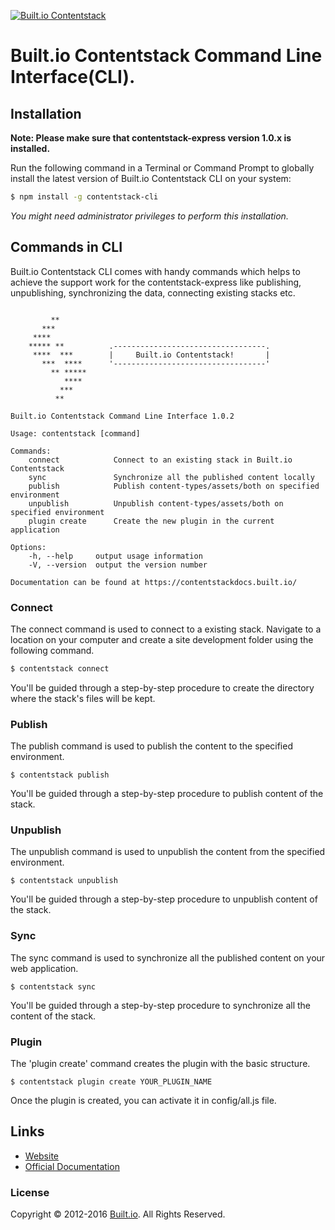 [![Built.io Contentstack](https://contentstackdocs.built.io/static/images/logo.png)](https://www.built.io/products/contentstack/overview)

# Built.io Contentstack Command Line Interface(CLI).

## Installation

**Note:  Please make sure that contentstack-express version 1.0.x is installed.**

Run the following command in a Terminal or Command Prompt to globally install the latest version of Built.io Contentstack CLI on your system:

```bash
$ npm install -g contentstack-cli
```
*You might need administrator privileges to perform this installation.*

## Commands in CLI

Built.io Contentstack CLI comes with handy commands which helps to achieve the support work for the contentstack-express like publishing, unpublishing, synchronizing the data, connecting existing stacks etc.

```

	     **
	   ***
	 ****
	***** **          .----------------------------------.
	 ****  ***        |     Built.io Contentstack!       |
	   ***  ****      '----------------------------------'
	     ** *****
	        ****
	       ***
	      **

Built.io Contentstack Command Line Interface 1.0.2

Usage: contentstack [command]

Commands:
    connect            Connect to an existing stack in Built.io Contentstack
    sync               Synchronize all the published content locally
    publish            Publish content-types/assets/both on specified environment
    unpublish          Unpublish content-types/assets/both on specified environment
    plugin create      Create the new plugin in the current application

Options:
    -h, --help     output usage information
    -V, --version  output the version number

Documentation can be found at https://contentstackdocs.built.io/
```
### Connect
The connect command is used to connect to a existing stack. Navigate to a location on your computer and create a site development folder using the following command.
```bash
$ contentstack connect
```
You'll be guided through a step-by-step procedure to create the directory where the stack's files will be kept.

### Publish

The publish command is used to publish the content to the specified environment.

```
$ contentstack publish
```
You'll be guided through a step-by-step procedure to publish content of the stack.

### Unpublish

The unpublish command is used to unpublish the content from the specified environment.

```
$ contentstack unpublish
```
You'll be guided through a step-by-step procedure to unpublish content of the stack.

### Sync

The sync command is used to synchronize all the published content on your web application.

```
$ contentstack sync
```
You'll be guided through a step-by-step procedure to synchronize all the content of the stack.

### Plugin

The 'plugin create' command creates the plugin with the basic structure.

```
$ contentstack plugin create YOUR_PLUGIN_NAME
```
Once the plugin is created, you can activate it in config/all.js file.

## Links
 - [Website](https://www.built.io/products/contentstack/overview)
 - [Official Documentation](http://contentstackdocs.built.io/developer/javascript/quickstart)

### License
Copyright © 2012-2016 [Built.io](https://www.built.io/). All Rights Reserved.
